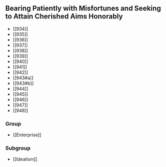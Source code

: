 ## Bearing Patiently with Misfortunes and Seeking to Attain Cherished Aims Honorably

- [[934]]
- [[935]]
- [[936]]
- [[937]]
- [[938]]
- [[939]]
- [[940]]
- [[941]]
- [[942]]
- [[943#a]]
- [[943#b]]
- [[944]]
- [[945]]
- [[946]]
- [[947]]
- [[948]]

### Group
- [[Enterprise]]

### Subgroup
- [[Idealism]]

